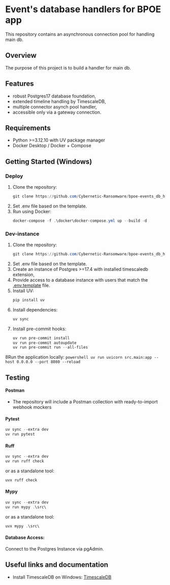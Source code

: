 # Event's database handlers for BPOE app
This repository contains an asynchronous connection pool for handling main db.

## Overview
The purpose of this project is to build a handler for main db.

## Features
- robust Postgres17 database foundation,
- extended timeline handling by TimescaleDB,
- multiple connector asynch pool handler,
- accessible only via a gateway connection.

## Requirements
- Python >=3.12.10 with UV package manager
- Docker Desktop / Docker + Compose

## Getting Started (Windows)
### Deploy
1. Clone the repository:
      ```powershell
      git clone https://github.com/Cybernetic-Ransomware/bpoe-events_db_handler.git
      ```
2. Set .env file based on the template.
3. Run using Docker:
      ```powershell
      docker-compose -f .\docker\docker-compose.yml up --build -d
      ```
### Dev-instance
1. Clone the repository:
      ```powershell
      git clone https://github.com/Cybernetic-Ransomware/bpoe-events_db_handler.git
      ```
2. Set .env file based on the template.
3. Create an instance of Postgres >=17.4 with installed timescaledb extension,
4. Provide access to a database instance with users that match the [.env.template](docker/.env.template) file.
5. Install UV:
      ```powershell
      pip install uv
      ```
6. Install dependencies:
      ```powershell
      uv sync
      ```
7. Install pre-commit hooks:
      ```powershell
      uv run pre-commit install
      uv run pre-commit autoupdate
      uv run pre-commit run --all-files
      ```
8Run the application locally:
      ```powershell
      uv run uvicorn src.main:app --host 0.0.0.0 --port 8080 --reload
      ```

## Testing
#### Postman
- The repository will include a Postman collection with ready-to-import webhook mockers

#### Pytest
```powershell
uv sync --extra dev
uv run pytest
```

#### Ruff
```powershell
uv sync --extra dev
uv run ruff check
```
or as a standalone tool:
```powershell
uvx ruff check
```

#### Mypy
```powershell
uv sync --extra dev
uv run mypy .\src\
```
or as a standalone tool:
```powershell
uvx mypy .\src\
```

#### Database Access:
Connect to the Postgres Instance via pgAdmin.

## Useful links and documentation
- Install TimescaleDB on Windows: [TimescaleDB](https://docs.timescale.com/self-hosted/latest/install/installation-windows/)
